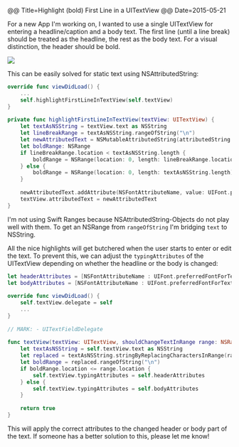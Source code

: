 @@ Title=Highlight (bold) First Line in a UITextView
@@ Date=2015-05-21

For a new App I'm working on, I wanted to use a single UITextView for entering a headline/caption and a body text. The first line (until a line break) should be treated as the headline, the rest as the body text. For a visual distinction, the header should be bold.

![][image-1]

This can be easily solved for static text using NSAttributedString:

```swift
override func viewDidLoad() {
	...
	self.highlightFirstLineInTextView(self.textView)
}
 
private func highlightFirstLineInTextView(textView: UITextView) {
	let textAsNSString = textView.text as NSString
	let lineBreakRange = textAsNSString.rangeOfString("\n")
	let newAttributedText = NSMutableAttributedString(attributedString: textView.attributedText)
	let boldRange: NSRange
	if lineBreakRange.location < textAsNSString.length {
		boldRange = NSRange(location: 0, length: lineBreakRange.location)
	} else {
		boldRange = NSRange(location: 0, length: textAsNSString.length)
	}
	
	newAttributedText.addAttribute(NSFontAttributeName, value: UIFont.preferredFontForTextStyle(UIFontTextStyleHeadline), range: boldRange)
	textView.attributedText = newAttributedText
}
```

I'm not using Swift Ranges because NSAttributedString-Objects do not play well with them. To get an NSRange from `rangeOfString` I'm bridging `text` to NSString.

All the nice highlights will get butchered when the user starts to enter or edit the text. To prevent this, we can adjust the `typingAttributes` of the UITextView depending on whether the headline or the body is changed:

```swift
let headerAttributes = [NSFontAttributeName : UIFont.preferredFontForTextStyle(UIFontTextStyleBody)]
let bodyAttributes = [NSFontAttributeName : UIFont.preferredFontForTextStyle(UIFontTextStyleHeadline)]
 
override func viewDidLoad() {
	self.textView.delegate = self
	...
}
 
// MARK: - UITextFieldDelegate
 
func textView(textView: UITextView, shouldChangeTextInRange range: NSRange, replacementText text: String) -> Bool {
	let textAsNSString = self.textView.text as NSString
	let replaced = textAsNSString.stringByReplacingCharactersInRange(range, withString: text) as NSString
	let boldRange = replaced.rangeOfString("\n")
	if boldRange.location <= range.location {
		self.textView.typingAttributes = self.headerAttributes
	} else {
		self.textView.typingAttributes = self.bodyAttributes
	}
	
	return true
}
```
	

This will apply the correct attributes to the changed header or body part of the text.
If someone has a better solution to this, please let me know!

[image-1]:	/images/2015-05-21-Highlight-first-line-of-text.png